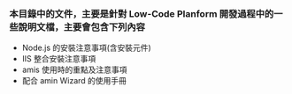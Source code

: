 ### 本目錄中的文件，主要是針對 Low-Code Planform 開發過程中的一些說明文檔，主要會包含下列內容
* Node.js 的安裝注意事項(含安裝元件)
* IIS 整合安裝注意事項
* amis 使用時的重點及注意事項
* 配合 amin Wizard 的使用手冊
